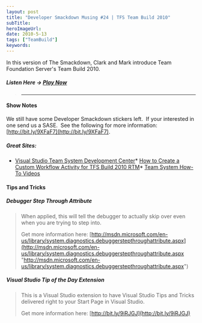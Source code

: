 ```yaml
---
layout: post 
title: "Developer Smackdown Musing #24 | TFS Team Build 2010"
subTitle: 
heroImageUrl: 
date: 2010-5-13
tags: ["TeamBuild"]
keywords: 
---
```


In this version of The Smackdown, Clark and Mark introduce Team Foundation Server's Team Build 2010.

##### Listen Here -> [Play Now](http://www.podtrac.com/pts/redirect.mp3/DeveloperSmackdown.com/Services/PodcastServices.svc/GetPodcast/ds_024.mp3)
  > * * *  

#### Show Notes

We still have some Developer Smackdown stickers left.&#160; If your interested in one send us a SASE.&#160; See the following for more information: [http://bit.ly/9XFaF7](http://bit.ly/9XFaF7).

##### Great Sites:

*   [Visual Studio Team System Development Center](http://msdn.microsoft.com/en-us/vstudio/default.aspx)*   [How to Create a Custom Workflow Activity for TFS Build 2010 RTM](http://blogs.msdn.com/jimlamb/archive/2009/11/18/How-to-Create-a-Custom-Workflow-Activity-for-TFS-Build-2010.aspx)*   [Team System How-To Videos](http://msdn.microsoft.com/en-us/vstudio/bb507749.aspx)  

#### Tips and Tricks

##### Debugger Step Through Attribute
  > When applied, this will tell the debugger to actually skip over even when you are trying to step into.
> 
> Get more information here: [http://msdn.microsoft.com/en-us/library/system.diagnostics.debuggerstepthroughattribute.aspx](http://msdn.microsoft.com/en-us/library/system.diagnostics.debuggerstepthroughattribute.aspx "http://msdn.microsoft.com/en-us/library/system.diagnostics.debuggerstepthroughattribute.aspx")  

##### Visual Studio Tip of the Day Extension
  > This is a Visual Studio extension to have Visual Studio Tips and Tricks delivered right to your Start Page in Visual Studio.&#160; 
> 
> Get more information here: [http://bit.ly/9iRJGJ](http://bit.ly/9iRJGJ)